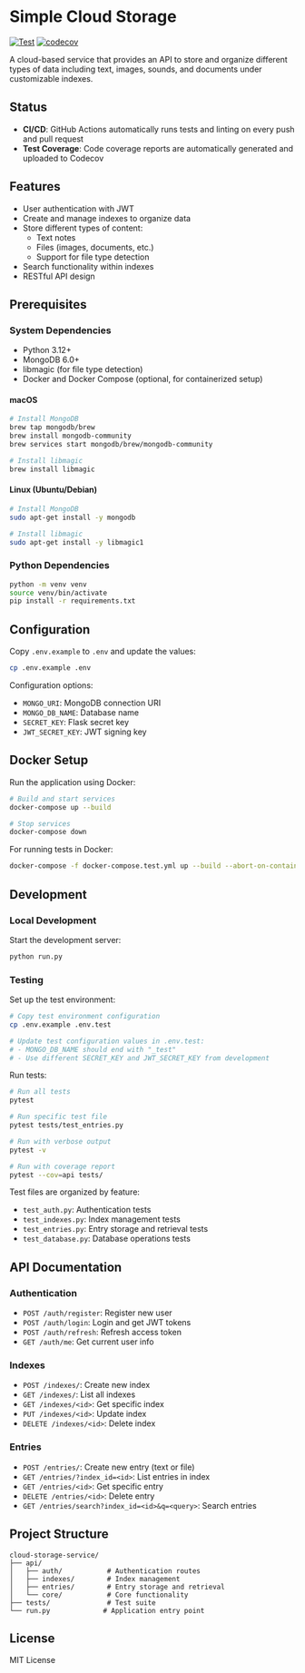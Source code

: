 # Simple Cloud Storage

[![Test](https://github.com/Rmohid/simple-cloud-storage/actions/workflows/test.yml/badge.svg)](https://github.com/Rmohid/simple-cloud-storage/actions/workflows/test.yml)
[![codecov](https://codecov.io/gh/Rmohid/simple-cloud-storage/branch/main/graph/badge.svg)](https://codecov.io/gh/Rmohid/simple-cloud-storage)

A cloud-based service that provides an API to store and organize different types of data including text, images, sounds, and documents under customizable indexes.

## Status

- **CI/CD**: GitHub Actions automatically runs tests and linting on every push and pull request
- **Test Coverage**: Code coverage reports are automatically generated and uploaded to Codecov

## Features

- User authentication with JWT
- Create and manage indexes to organize data
- Store different types of content:
  - Text notes
  - Files (images, documents, etc.)
  - Support for file type detection
- Search functionality within indexes
- RESTful API design

## Prerequisites

### System Dependencies

- Python 3.12+
- MongoDB 6.0+
- libmagic (for file type detection)
- Docker and Docker Compose (optional, for containerized setup)

#### macOS

```bash
# Install MongoDB
brew tap mongodb/brew
brew install mongodb-community
brew services start mongodb/brew/mongodb-community

# Install libmagic
brew install libmagic
```

#### Linux (Ubuntu/Debian)

```bash
# Install MongoDB
sudo apt-get install -y mongodb

# Install libmagic
sudo apt-get install -y libmagic1
```

### Python Dependencies

```bash
python -m venv venv
source venv/bin/activate
pip install -r requirements.txt
```

## Configuration

Copy `.env.example` to `.env` and update the values:

```bash
cp .env.example .env
```

Configuration options:
- `MONGO_URI`: MongoDB connection URI
- `MONGO_DB_NAME`: Database name
- `SECRET_KEY`: Flask secret key
- `JWT_SECRET_KEY`: JWT signing key

## Docker Setup

Run the application using Docker:

```bash
# Build and start services
docker-compose up --build

# Stop services
docker-compose down
```

For running tests in Docker:

```bash
docker-compose -f docker-compose.test.yml up --build --abort-on-container-exit
```

## Development

### Local Development

Start the development server:

```bash
python run.py
```

### Testing

Set up the test environment:

```bash
# Copy test environment configuration
cp .env.example .env.test

# Update test configuration values in .env.test:
# - MONGO_DB_NAME should end with "_test"
# - Use different SECRET_KEY and JWT_SECRET_KEY from development
```

Run tests:

```bash
# Run all tests
pytest

# Run specific test file
pytest tests/test_entries.py

# Run with verbose output
pytest -v

# Run with coverage report
pytest --cov=api tests/
```

Test files are organized by feature:
- `test_auth.py`: Authentication tests
- `test_indexes.py`: Index management tests
- `test_entries.py`: Entry storage and retrieval tests
- `test_database.py`: Database operations tests

## API Documentation

### Authentication

- `POST /auth/register`: Register new user
- `POST /auth/login`: Login and get JWT tokens
- `POST /auth/refresh`: Refresh access token
- `GET /auth/me`: Get current user info

### Indexes

- `POST /indexes/`: Create new index
- `GET /indexes/`: List all indexes
- `GET /indexes/<id>`: Get specific index
- `PUT /indexes/<id>`: Update index
- `DELETE /indexes/<id>`: Delete index

### Entries

- `POST /entries/`: Create new entry (text or file)
- `GET /entries/?index_id=<id>`: List entries in index
- `GET /entries/<id>`: Get specific entry
- `DELETE /entries/<id>`: Delete entry
- `GET /entries/search?index_id=<id>&q=<query>`: Search entries

## Project Structure

```
cloud-storage-service/
├── api/
│   ├── auth/           # Authentication routes
│   ├── indexes/        # Index management
│   ├── entries/        # Entry storage and retrieval
│   └── core/           # Core functionality
├── tests/              # Test suite
└── run.py             # Application entry point
```

## License

MIT License